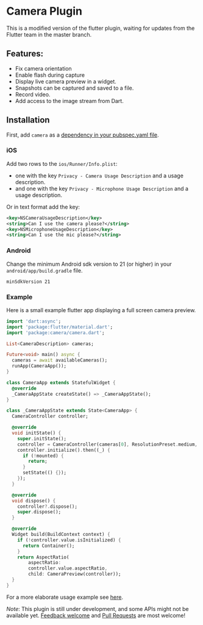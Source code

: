 # Camera Plugin

This is a modified version of the flutter plugin, waiting for updates from the Flutter team in the master branch.

## Features:

* Fix camera orientation
* Enable flash during capture
* Display live camera preview in a widget.
* Snapshots can be captured and saved to a file.
* Record video.
* Add access to the image stream from Dart.

## Installation

First, add `camera` as a [dependency in your pubspec.yaml file](https://flutter.io/using-packages/).

### iOS

Add two rows to the `ios/Runner/Info.plist`:

* one with the key `Privacy - Camera Usage Description` and a usage description.
* and one with the key `Privacy - Microphone Usage Description` and a usage description.

Or in text format add the key:

```xml
<key>NSCameraUsageDescription</key>
<string>Can I use the camera please?</string>
<key>NSMicrophoneUsageDescription</key>
<string>Can I use the mic please?</string>
```

### Android

Change the minimum Android sdk version to 21 (or higher) in your `android/app/build.gradle` file.

```
minSdkVersion 21
```

### Example

Here is a small example flutter app displaying a full screen camera preview.

```dart
import 'dart:async';
import 'package:flutter/material.dart';
import 'package:camera/camera.dart';

List<CameraDescription> cameras;

Future<void> main() async {
  cameras = await availableCameras();
  runApp(CameraApp());
}

class CameraApp extends StatefulWidget {
  @override
  _CameraAppState createState() => _CameraAppState();
}

class _CameraAppState extends State<CameraApp> {
  CameraController controller;

  @override
  void initState() {
    super.initState();
    controller = CameraController(cameras[0], ResolutionPreset.medium, enableTorch: true);
    controller.initialize().then((_) {
      if (!mounted) {
        return;
      }
      setState(() {});
    });
  }

  @override
  void dispose() {
    controller?.dispose();
    super.dispose();
  }

  @override
  Widget build(BuildContext context) {
    if (!controller.value.isInitialized) {
      return Container();
    }
    return AspectRatio(
        aspectRatio:
        controller.value.aspectRatio,
        child: CameraPreview(controller));
  }
}
```

For a more elaborate usage example see [here](https://github.com/flutter/plugins/tree/master/packages/camera/example).

*Note*: This plugin is still under development, and some APIs might not be available yet.
[Feedback welcome](https://github.com/flutter/flutter/issues) and
[Pull Requests](https://github.com/flutter/plugins/pulls) are most welcome!
